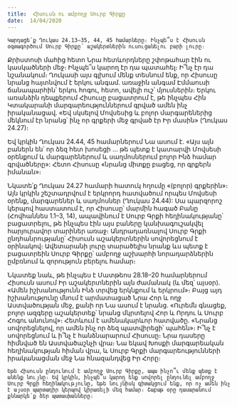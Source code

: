 ```yaml
---
title:  Հիսուսն ու ամբողջ Սուրբ Գիրքը
date:  14/04/2020
---
```


`Կարդացե՛ք Ղուկաս 24.13–35, 44, 45 համարները։ Ինչպե՞ս է Հիսուսն օգտագործում Սուրբ Գիրքը՝ աշակերտներին ուսուցանելու բարի լուրը։`

Քրիստոսի մահից հետո Նրա հետևորդները շփոթահար էին ու կասկածների մեջ։ Ինչպե՞ս կարող էր դա պատահել։ Ի՞նչ էր դա նշանակում։ Ղուկասի այս գլխում մենք տեսնում ենք, որ Հիսուսը նրանց հայտնվում է երկու անգամ. առաջին անգամ Էմմաուսի ճանապարհին՝ երկու հոգու, հետո, ավելի ուշ՝ մյուսներին։ Երկու առանձին դեպքերում Հիսուսը բացատրում է, թե ինչպես Հին Կտակարանի մարգարեություններում գրված ամեն ինչ իրականացավ. «Եվ սկսելով Մովսեսից և բոլոր մարգարեներից մեկնում էր նրանց՝ ինչ որ գրքերի մեջ գրված էր Իր մասին» (Ղուկաս 24.27)։

Եվ կրկին Ղուկաս 24.44, 45 համարներում Նա ասում է. «Այս այն բաներն են՝ որ ձեզ հետ խոսեցի … թե պետք է կատարվի Մովսեսի օրենքում և մարգարեներում և սաղմոսներում բոլոր Ինձ համար գրվածները»: Հետո Հիսուսը «նրանց միտքը բացեց, որ գրքերն իմանան»։

Նկատե՛ք Ղուկաս 24.27 համարի հատուկ հղումը «(բոլոր) գրքերին»։ Այն կրկին շեշտադրվում է երկրորդ հատվածում որպես Մովսեսի օրենք, մարգարեներ և սաղմոսներ (Ղուկաս 24.44): Սա պարզորոշ կերպով հաստատում է, որ Հիսուսը՝ մարմին հագած Բանը (Հովհաննես 1.1–3, 14), ապավինում է Սուրբ Գրքի հեղինակությանը՝ բացատրելու, թե ինչպես էին այս բաները կանխագուշակվել հարյուրավոր տարիներ առաջ։ Անդրադառնալով Սուրբ Գրքի ընդհանրությանը՝ Հիսուսն աշակերտներին սովորեցնում է օրինակով։ Ավետարանի լուրը տարածելիս նրանք ևս պետք է բացատրեին Սուրբ Գիրքը՝ ամբողջ աշխարհի նորադարձներին ըմբռնում և զորություն բերելու համար։

Նկատեք նաև, թե ինչպես է Մատթեոս 28.18–20 համարներում Հիսուսն ասում Իր աշակերտներին այն ժամանակ (և մեզ՝ այսօր). «Ամեն իշխանությունն Ինձ տրվեց երկնքում և երկրում»։ Բայց այդ իշխանությունը մնում է արմատացած Նրա Հոր և ողջ Աստվածության մեջ, քանի որ Նա ասում է նրանց. «Ուրեմն գնացեք, բոլոր ազգերը աշակերտեք՝ նրանց մկրտելով Հոր և Որդու և Սուրբ Հոգու անունով»։ Հետևում է ամենակարևոր հատվածը. «Նրանց սովորեցնելով, որ ամեն ինչ որ ձեզ պատվիրեցի՝ պահեն»։ Ի՞նչ է սովորեցնում և ի՞նչ է հանձնարարում Հիսուսը։ Նրա դասերը հիմնված են Աստվածաշնչի վրա։ Նա եկավ Խոսքի մարգարեական հեղինակության հիման վրա, և Սուրբ Գրքի մարգարեությունների իրականացման մեջ Նա հնազանդվեց Իր Հորը։

`Եթե Հիսուսն ընդունում է ամբողջ Սուրբ Գիրքը, ապա ինչո՞ւ մենք պետք է անենք նույնը։ Եվ կրկին, ինչպե՞ս կարող ենք սովորել ընդունել ամբողջ Սուրբ Գրքի հեղինակությունը, եթե նույնիսկ գիտակցում ենք, որ ոչ ամեն ինչ է այսօր պարտադիր կերպով կիրառելի մեզ համար։ Շաբաթ օրը դասարանում քննարկե՛ք ձեր պատասխանները։`